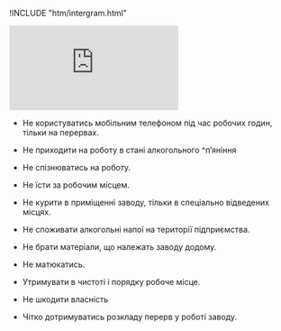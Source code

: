 !INCLUDE "htm/intergram.html"

![](https://chart.googleapis.com/chart?chs=180x180&amp;cht=qr&amp;chl=https://pp.vokov.tk/Правила-роботи-на-підприємстві-Kromberg-&-Schubert.html)

*    Не користуватись мобільним телефоном під час робочих годин, тільки на перервах.

*   Не приходити на роботу в стані алкогольного ^п’яніння

*    Не спізнюватись на роботу.

*    Не їсти за робочим місцем.

*    Не курити в приміщенні заводу, тільки в спеціально відведених місцях.

*    Не споживати алкогольні напої на території підприємства.

*   Не брати матеріали, що належать заводу додому.

*    Не матюкатись.

*    Утримувати в чистоті і порядку робоче місце.

*    Не шкодити власність

*    Чітко дотримуватись розкладу перерв у роботі заводу.